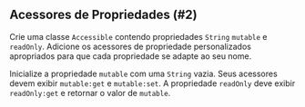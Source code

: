 ## Acessores de Propriedades (#2)

Crie uma classe `Accessible` contendo propriedades `String` `mutable` e `readOnly`. Adicione os acessores de propriedade personalizados apropriados para que cada propriedade se adapte ao seu nome.

Inicialize a propriedade `mutable` com uma `String` vazia. Seus acessores devem exibir `mutable:get` e `mutable:set`. A propriedade `readOnly` deve exibir `readOnly:get` e retornar o valor de `mutable`.